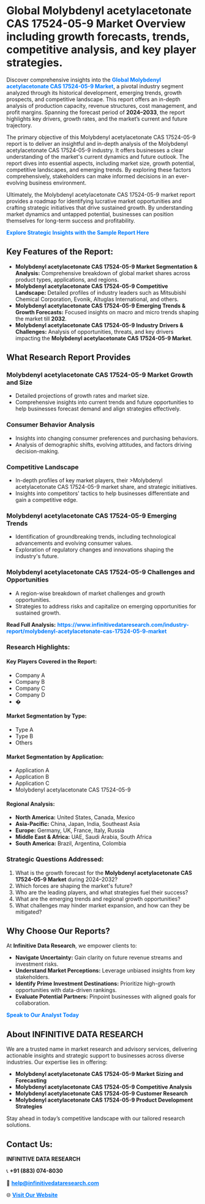 <h1>Global Molybdenyl acetylacetonate CAS 17524-05-9 Market Overview including growth forecasts, trends, competitive analysis, and key player strategies.</h1>
<p>
Discover comprehensive insights into the 
<a href="https://www.infinitivedataresearch.com/industry-report/molybdenyl-acetylacetonate-cas-17524-05-9-market" rel="dofollow" style="color: #007BFF; text-decoration: none;"><strong>Global Molybdenyl acetylacetonate CAS 17524-05-9 Market</strong></a>, a pivotal industry segment analyzed through its historical development, emerging trends, growth prospects, and competitive landscape. This report offers an in-depth analysis of production capacity, revenue structures, cost management, and profit margins. Spanning the forecast period of <strong>2024–2033</strong>, the report highlights key drivers, growth rates, and the market’s current and future trajectory.
</p>
<p>
The primary objective of this Molybdenyl acetylacetonate CAS 17524-05-9 report is to deliver an insightful and in-depth analysis of the Molybdenyl acetylacetonate CAS 17524-05-9 industry. It offers businesses a clear understanding of the market's current dynamics and future outlook. The report dives into essential aspects, including market size, growth potential, competitive landscapes, and emerging trends. By exploring these factors comprehensively, stakeholders can make informed decisions in an ever-evolving business environment.
</p>
<p>
Ultimately, the Molybdenyl acetylacetonate CAS 17524-05-9 market report provides a roadmap for identifying lucrative market opportunities and crafting strategic initiatives that drive sustained growth. By understanding market dynamics and untapped potential, businesses can position themselves for long-term success and profitability.
</p>
<p>
<a href="https://www.infinitivedataresearch.com/request-sample/reportId=103756" style="color: #007BFF; text-decoration: none;"><strong>Explore Strategic Insights with the Sample Report Here</strong></a>
</p>

<h2>Key Features of the Report:</h2>
<ul>
<li><strong>Molybdenyl acetylacetonate CAS 17524-05-9 Market Segmentation & Analysis:</strong> Comprehensive breakdown of global market shares across product types, applications, and regions.</li>
<li><strong>Molybdenyl acetylacetonate CAS 17524-05-9 Competitive Landscape:</strong> Detailed profiles of industry leaders such as Mitsubishi Chemical Corporation, Evonik, Altuglas International, and others.</li>
<li><strong>Molybdenyl acetylacetonate CAS 17524-05-9 Emerging Trends & Growth Forecasts:</strong> Focused insights on macro and micro trends shaping the market till <strong>2032</strong>.</li>
<li><strong>Molybdenyl acetylacetonate CAS 17524-05-9 Industry Drivers & Challenges:</strong> Analysis of opportunities, threats, and key drivers impacting the <strong>Molybdenyl acetylacetonate CAS 17524-05-9 Market</strong>.</li>
</ul>

<h2>What Research Report Provides</h2>
<h3>Molybdenyl acetylacetonate CAS 17524-05-9 Market Growth and Size</h3>
<ul>
<li>Detailed projections of growth rates and market size.</li>
<li>Comprehensive insights into current trends and future opportunities to help businesses forecast demand and align strategies effectively.</li>
</ul>

<h3>Consumer Behavior Analysis</h3>
<ul>
<li>Insights into changing consumer preferences and purchasing behaviors.</li>
<li>Analysis of demographic shifts, evolving attitudes, and factors driving decision-making.</li>
</ul>

<h3>Competitive Landscape</h3>
<ul>
<li>In-depth profiles of key market players, their >Molybdenyl acetylacetonate CAS 17524-05-9 market share, and strategic initiatives.</li>
<li>Insights into competitors' tactics to help businesses differentiate and gain a competitive edge.</li>
</ul>

<h3>Molybdenyl acetylacetonate CAS 17524-05-9 Emerging Trends</h3>
<ul>
<li>Identification of groundbreaking trends, including technological advancements and evolving consumer values.</li>
<li>Exploration of regulatory changes and innovations shaping the industry's future.</li>
</ul>

<h3>Molybdenyl acetylacetonate CAS 17524-05-9 Challenges and Opportunities</h3>
<ul>
<li>A region-wise breakdown of market challenges and growth opportunities.</li>
<li>Strategies to address risks and capitalize on emerging opportunities for sustained growth.</li>
</ul>
<p><strong>Read Full Analysis:</strong> <a href="https://www.infinitivedataresearch.com/industry-report/molybdenyl-acetylacetonate-cas-17524-05-9-market" rel="dofollow" style="color: #007BFF; text-decoration: none;"><strong>https://www.infinitivedataresearch.com/industry-report/molybdenyl-acetylacetonate-cas-17524-05-9-market</strong></a></p>
<h3>Research Highlights:</h3>
<h4>Key Players Covered in the Report:</h4>
<ul><li>Company A</li><li>Company B</li><li>Company C</li><li>Company D</li><li>�</li></ul>
<h4>Market Segmentation by Type:</h4>
<ul><li>Type A</li><li>Type B</li><li>Others</li></ul>
<h4>Market Segmentation by Application:</h4>
<ul><li>Application A</li><li>Application B</li><li>Application C</li><li>Molybdenyl acetylacetonate CAS 17524-05-9</li></ul>

<h4>Regional Analysis:</h4>
<ul>
<li><strong>North America:</strong> United States, Canada, Mexico</li>
<li><strong>Asia-Pacific:</strong> China, Japan, India, Southeast Asia</li>
<li><strong>Europe:</strong> Germany, UK, France, Italy, Russia</li>
<li><strong>Middle East & Africa:</strong> UAE, Saudi Arabia, South Africa</li>
<li><strong>South America:</strong> Brazil, Argentina, Colombia</li>
</ul>

<h3>Strategic Questions Addressed:</h3>
<ol>
<li>What is the growth forecast for the <strong>Molybdenyl acetylacetonate CAS 17524-05-9 Market</strong> during 2024–2032?</li>
<li>Which forces are shaping the market's future?</li>
<li>Who are the leading players, and what strategies fuel their success?</li>
<li>What are the emerging trends and regional growth opportunities?</li>
<li>What challenges may hinder market expansion, and how can they be mitigated?</li>
</ol>

<h2>Why Choose Our Reports?</h2>
<p>At <strong>Infinitive Data Research</strong>, we empower clients to:</p>
<ul>
<li><strong>Navigate Uncertainty:</strong> Gain clarity on future revenue streams and investment risks.</li>
<li><strong>Understand Market Perceptions:</strong> Leverage unbiased insights from key stakeholders.</li>
<li><strong>Identify Prime Investment Destinations:</strong> Prioritize high-growth opportunities with data-driven rankings.</li>
<li><strong>Evaluate Potential Partners:</strong> Pinpoint businesses with aligned goals for collaboration.</li>
</ul>
<p><a href="https://www.infinitivedataresearch.com/industry-report/molybdenyl-acetylacetonate-cas-17524-05-9-market" rel="dofollow" style="color: #007BFF; text-decoration: none;"><strong>Speak to Our Analyst Today</strong></a></p>

<h2>About INFINITIVE DATA RESEARCH</h2>
<p>We are a trusted name in market research and advisory services, delivering actionable insights and strategic support to businesses across diverse industries. Our expertise lies in offering:</p>
<ul>
<li><strong>Molybdenyl acetylacetonate CAS 17524-05-9 Market Sizing and Forecasting</strong></li>
<li><strong>Molybdenyl acetylacetonate CAS 17524-05-9 Competitive Analysis</strong></li>
<li><strong>Molybdenyl acetylacetonate CAS 17524-05-9 Customer Research</strong></li>
<li><strong>Molybdenyl acetylacetonate CAS 17524-05-9 Product Development Strategies</strong></li>
</ul>
<p>Stay ahead in today’s competitive landscape with our tailored research solutions.</p>

<h2>Contact Us:</h2>
<p><strong>INFINITIVE DATA RESEARCH</strong></p>
<p>📞 <strong>+91 (883) 074-8030</strong></p>
<p>📧 <strong><a href="mailto:help@infinitivedataresearch.com" style="color: #007BFF;">help@infinitivedataresearch.com</a></strong></p>
<p>🌐 <strong><a href="https://www.infinitivedataresearch.com" rel="dofollow" style="color: #007BFF;">Visit Our Website</a></strong></p>